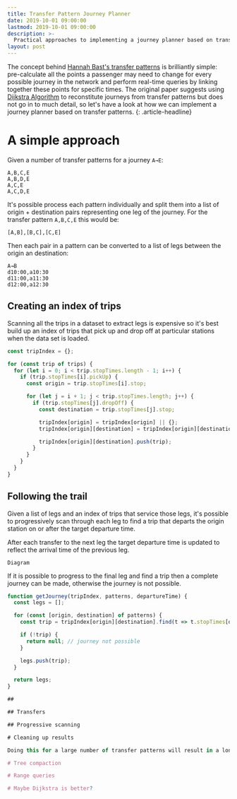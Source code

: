 ```yaml
---
title: Transfer Pattern Journey Planner
date: 2019-10-01 09:00:00
lastmod: 2019-10-01 09:00:00
description: >-
  Practical approaches to implementing a journey planner based on transfer patterns
layout: post
---
```


The concept behind [Hannah Bast's transfer patterns]() is brilliantly simple: pre-calculate all the points a passenger may need to change for every possible journey in the network and perform real-time queries by linking together these points for specific times. The original paper suggests using [Dijkstra Algorithm]() to reconstitute journeys from transfer patterns but does not go in to much detail, so let's have a look at how we can implement a journey planner based on transfer patterns.
{: .article-headline}

# A simple approach

Given a number of transfer patterns for a journey `A→E`:

```
A,B,C,E
A,B,D,E
A,C,E
A,C,D,E
```

It's possible process each pattern individually and split them into a list of origin + destination pairs representing one leg of the journey. For the transfer pattern `A,B,C,E` this would be:

```
[A,B],[B,C],[C,E]
```

Then each pair in a pattern can be converted to a list of legs between the origin an destination:

```
A→B
d10:00,a10:30
d11:00,a11:30
d12:00,a12:30
```

## Creating an index of trips

Scanning all the trips in a dataset to extract legs is expensive so it's best build up an index of trips that pick up and drop off at particular stations when the data set is loaded.

```JavaScript
const tripIndex = {};

for (const trip of trips) {
  for (let i = 0; i < trip.stopTimes.length - 1; i++) {
    if (trip.stopTimes[i].pickUp) {
      const origin = trip.stopTimes[i].stop;

      for (let j = i + 1; j < trip.stopTimes.length; j++) {
        if (trip.stopTimes[j].dropOff) {
          const destination = trip.stopTimes[j].stop;

          tripIndex[origin] = tripIndex[origin] || {};
          tripIndex[origin][destination] = tripIndex[origin][destination] || [];

          tripIndex[origin][destination].push(trip);
        }
      }
    }
  }
}
```

## Following the trail

Given a list of legs and an index of trips that service those legs, it's possible to progressively scan through each leg to find a trip that departs the origin station on or after the target departure time.

After each transfer to the next leg the target departure time is updated to reflect the arrival time of the previous leg.

```
Diagram
```

If it is possible to progress to the final leg and find a trip then a complete journey can be made, otherwise the journey is not possible.

```JavaScript
function getJourney(tripIndex, patterns, departureTime) {
  const legs = [];

  for (const [origin, destination] of patterns) {
    const trip = tripIndex[origin][destination].find(t => t.stopTimes[origin].departureTime >= departureTime);

    if (!trip) {
      return null; // journey not possible
    }

    legs.push(trip);
  }

  return legs;
}

##

## Transfers

## Progressive scanning

# Cleaning up results

Doing this for a large number of transfer patterns will result in a long list of journeys. Many of which will be redundant as they are slower than other journeys. These can be removed by [using a filter](/paretoooooooooooooooooooooooooooooo).

# Tree compaction

# Range queries

# Maybe Dijkstra is better?
